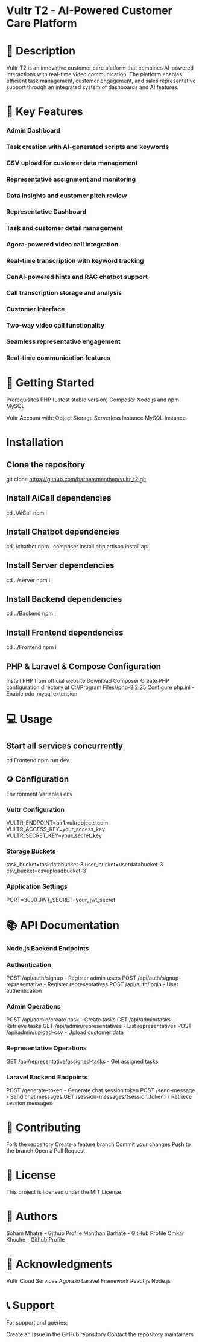 # Vultr T2 - AI-Powered Customer Care Platform

# 📝 Description
Vultr T2 is an innovative customer care platform that combines AI-powered interactions with real-time video communication. The platform enables efficient task management, customer engagement, and sales representative support through an integrated system of dashboards and AI features.

# 🌟 Key Features
### Admin Dashboard  
### Task creation with AI-generated scripts and keywords  
### CSV upload for customer data management  
### Representative assignment and monitoring  
### Data insights and customer pitch review  

### Representative Dashboard  
### Task and customer detail management  
### Agora-powered video call integration  
### Real-time transcription with keyword tracking  
### GenAI-powered hints and RAG chatbot support  
### Call transcription storage and analysis  

### Customer Interface  
### Two-way video call functionality  
### Seamless representative engagement  
### Real-time communication features  

# 🚀 Getting Started

Prerequisites
PHP (Latest stable version)
Composer
Node.js and npm
MySQL 

Vultr Account with:
Object Storage
Serverless Instance
MySQL Instance

# Installation
 
 
## Clone the repository
git clone https://github.com/barhatemanthan/vultr_t2.git


## Install AiCall dependencies
cd ./AiCall
npm i


## Install Chatbot dependencies
cd ./chatbot
npm i
composer install
php artisan install:api


## Install Server dependencies
cd ../server
npm i


## Install Backend dependencies
cd ../Backend
npm i


## Install Frontend dependencies
cd ../Frontend
npm i


## PHP & Laravel & Compose Configuration
Install PHP from official website
Download Composer
Create PHP configuration directory at C://Program Files//php-8.2.25
Configure php.ini - Enable pdo_mysql extension


# 💻 Usage
 
 
## Start all services concurrently
cd Frontend
npm run dev

## ⚙️ Configuration
Environment Variables
env
 
### Vultr Configuration
VULTR_ENDPOINT=blr1.vultrobjects.com
VULTR_ACCESS_KEY=your_access_key
VULTR_SECRET_KEY=your_secret_key

### Storage Buckets
task_bucket=taskdatabucket-3
user_bucket=userdatabucket-3
csv_bucket=csvuploadbucket-3

### Application Settings
PORT=3000
JWT_SECRET=your_jwt_secret


# 📚 API Documentation

### Node.js Backend Endpoints

### Authentication
 
POST /api/auth/signup - Register admin users
POST /api/auth/signup-representative - Register representatives
POST /api/auth/login - User authentication

### Admin Operations
 
POST /api/admin/create-task - Create tasks
GET /api/admin/tasks - Retrieve tasks
GET /api/admin/representatives - List representatives
POST /api/admin/upload-csv - Upload customer data

### Representative Operations
 
GET /api/representative/assigned-tasks - Get assigned tasks

### Laravel Backend Endpoints
 
POST /generate-token - Generate chat session token
POST /send-message - Send chat messages
GET /session-messages/{session_token} - Retrieve session messages

# 🤝 Contributing
Fork the repository
Create a feature branch
Commit your changes
Push to the branch
Open a Pull Request

# 📜 License
This project is licensed under the MIT License.

# 👥 Authors
Soham Mhatre - Github Profile
Manthan Barhate - GitHub Profile
Omkar Khoche - Github Profile

# 🙏 Acknowledgments
Vultr Cloud Services
Agora.io
Laravel Framework
React.js
Node.js

# 📞 Support
For support and queries:

Create an issue in the GitHub repository
Contact the repository maintainers
